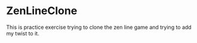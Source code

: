 # ZenLineClone
This is practice exercise trying to clone the zen line game and trying to add my twist to it.
